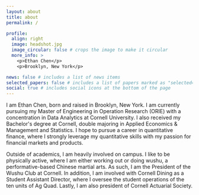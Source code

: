 ```yaml
---
layout: about
title: about
permalink: /

profile:
  align: right
  image: headshot.jpg
  image_circular: false # crops the image to make it circular
  more_info: >
    <p>Ethan Chen</p>
    <p>Brooklyn, New York</p>

news: false # includes a list of news items
selected_papers: false # includes a list of papers marked as "selected={true}"
social: true # includes social icons at the bottom of the page
---
```


I am Ethan Chen, born and raised in Brooklyn, New York. I am currently pursuing my Master of Engineering in Operation Research (ORIE) with a concentration in Data Analytics at Cornell University. I also received my Bachelor's degree at Cornell, double majoring in Applied Economics & Management and Statistics. I hope to pursue a career in quantitative finance, where I strongly leverage my quantitative skills with my passion for financial markets and products.

Outside of academics, I am heavily involved on campus. I like to be physically active, where I am either working out or doing wushu, a performative-based Chinese martial arts. As such, I am the President of the Wushu Club at Cornell. In addition, I am involved with Cornell Dining as a Student Assistant Director, where I oversee the student operations of the ten units of Ag Quad. Lastly, I am also president of Cornell Actuarial Society.
